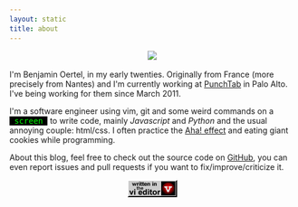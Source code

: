 ```yaml
---
layout: static
title: about
---
```


<center>
    <div class="circle">
        <img src="//www.gravatar.com/avatar/a011b6b54ec2c1852f927b7d0f26318b.png">
    </div>
</center>

I'm Benjamin Oertel, in my early twenties. Originally from France (more precisely from Nantes) and I'm currently working at <a href="//www.punchtab.com" target="_blank">PunchTab</a> in Palo Alto. I've being working for them since March 2011<!-- and I decided to do a <a href="/rewards.html">custom implementation</a> of a loyalty program to show you what can be done with one of our product and technology-->.

I'm a software engineer using vim, git and some weird commands on a <span style="color: #0f0; background-color: #000;font-family: monospace;">&nbsp;screen&nbsp;</span> to write code, mainly *Javascript* and *Python* and the usual annoying couple: html/css. I often practice the [Aha! effect](//en.wikipedia.org/wiki/Eureka_effect) and eating giant cookies while programming.

About this blog, feel free to check out the source code on <a href="//github.com/boertel/blog" target="_blank">GitHub</a>, you can even report issues and pull requests if you want to fix/improve/criticize it.

<center>
    <img src="./images/written_in_vi.gif">
</center>
